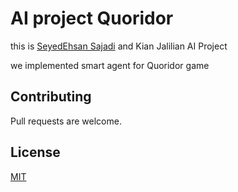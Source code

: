 # AI project Quoridor

this is [SeyedEhsan Sajadi](https://github.com/ehsansajadi) and Kian Jalilian AI Project

we implemented smart agent for Quoridor game

## Contributing
Pull requests are welcome.

## License
[MIT](https://choosealicense.com/licenses/mit/)
